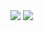 

<img src="https://github-readme-stats.vercel.app/api/top-langs?username=OblivionNoirV2&layout=compact&theme=synthwave"/>
<img src="https://github-readme-stats.vercel.app/api?username=OblivionNoirV2&show_icons=true&theme=synthwave"/>
